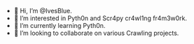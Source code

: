 - 👋 Hi, I’m @IvesBlue.
- 👀 I’m interested in Pyth0n and Scr4py cr4wl1ng fr4m3w0rk.
- 🌱 I’m currently learning Pyth0n.
- 💞️ I’m looking to collaborate on various Crawling projects.


<!---
IvesBlue/IvesBlue is a ✨ special ✨ repository because its `README.md` (this file) appears on your GitHub profile.
You can click the Preview link to take a look at your changes.
--->
